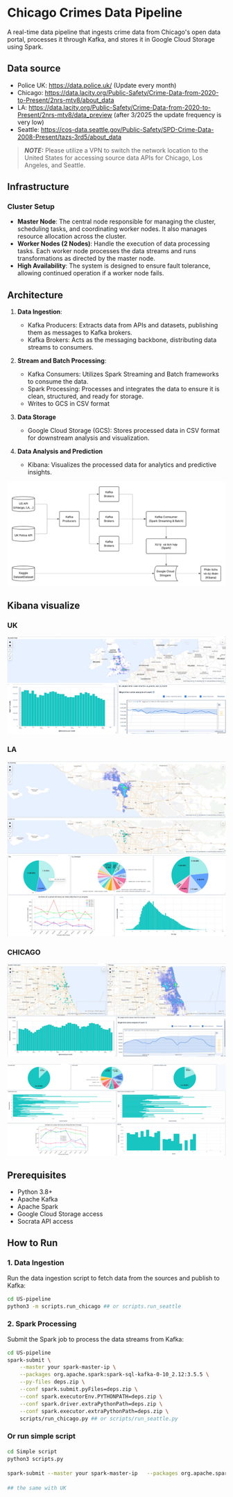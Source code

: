 # Chicago Crimes Data Pipeline

A real-time data pipeline that ingests crime data from Chicago's open data portal, processes it through Kafka, and stores it in Google Cloud Storage using Spark.

## Data source
   - Police UK: https://data.police.uk/ (Update every month)
   - Chicago: https://data.lacity.org/Public-Safety/Crime-Data-from-2020-to-Present/2nrs-mtv8/about_data 
   - LA: https://data.lacity.org/Public-Safety/Crime-Data-from-2020-to-Present/2nrs-mtv8/data_preview (after 3/2025 the update frequency is very low)
   - Seattle: https://cos-data.seattle.gov/Public-Safety/SPD-Crime-Data-2008-Present/tazs-3rd5/about_data 
   > **_NOTE:_**  Please utilize a VPN to switch the network location to the United States for accessing source data APIs for Chicago, Los Angeles, and Seattle.

## Infrastructure

### Cluster Setup
   - **Master Node**: The central node responsible for managing the cluster, scheduling tasks, and coordinating worker nodes. It also manages resource allocation across the cluster.
   - **Worker Nodes (2 Nodes)**: Handle the execution of data processing tasks. Each worker node processes the data streams and runs transformations as directed by the master node.
   - **High Availability**: The system is designed to ensure fault tolerance, allowing continued operation if a worker node fails.

## Architecture

1. **Data Ingestion**: 
   - Kafka Producers: Extracts data from APIs and datasets, publishing them as messages to Kafka brokers.
   - Kafka Brokers: Acts as the messaging backbone, distributing data streams to consumers.

2. **Stream and Batch Processing**:
   - Kafka Consumers: Utilizes Spark Streaming and Batch frameworks to consume the data.
   - Spark Processing: Processes and integrates the data to ensure it is clean, structured, and ready for storage.
   - Writes to GCS in CSV format
3. **Data Storage**
   - Google Cloud Storage (GCS): Stores processed data in CSV format for downstream analysis and visualization.
4. **Data Analysis and Prediction**
   - Kibana: Visualizes the processed data for analytics and predictive insights.

![alt text](diagram.png)

## Kibana visualize

### UK
![alt text](<Kibanna visualize pic/UK-1.jpg>)
![alt text](<Kibanna visualize pic/UK-2.jpg>)

### LA
![alt text](<Kibanna visualize pic/LA-1.jpg>)
![alt text](<Kibanna visualize pic/LA-2.jpg>)

### CHICAGO
![alt text](<Kibanna visualize pic/CHIACGO-2.jpg>)

![alt text](<Kibanna visualize pic/CHIACGO-1.jpg>)


## Prerequisites

- Python 3.8+
- Apache Kafka
- Apache Spark
- Google Cloud Storage access
- Socrata API access



## How to Run

### 1. Data Ingestion
Run the data ingestion script to fetch data from the sources and publish to Kafka:

```bash
cd US-pipeline
python3 -m scripts.run_chicago ## or scripts.run_seattle
```

### 2. Spark Processing
Submit the Spark job to process the data streams from Kafka:

```bash
cd US-pipeline
spark-submit \
    --master your spark-master-ip \
    --packages org.apache.spark:spark-sql-kafka-0-10_2.12:3.5.5 \
    --py-files deps.zip \
    --conf spark.submit.pyFiles=deps.zip \
    --conf spark.executorEnv.PYTHONPATH=deps.zip \
    --conf spark.driver.extraPythonPath=deps.zip \
    --conf spark.executor.extraPythonPath=deps.zip \
    scripts/run_chicago.py ## or scripts/run_seattle.py
```
### Or run simple script

```bash
cd Simple script
python3 scripts.py 

spark-submit --master your spark-master-ip   --packages org.apache.spark:spark-sql-kafka-0-10_2.12:3.5.5 stream_to_gcs.py

## the same with UK
```
